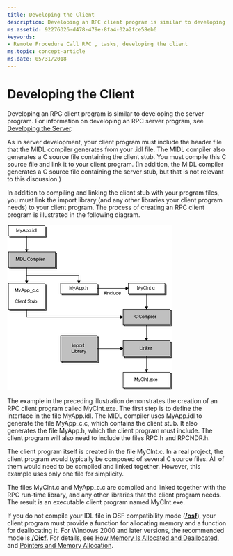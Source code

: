 ```yaml
---
title: Developing the Client
description: Developing an RPC client program is similar to developing the server program. For information on developing an RPC server program, see Developing the Server.
ms.assetid: 92276326-d478-479e-8fa4-02a2fce58eb6
keywords:
- Remote Procedure Call RPC , tasks, developing the client
ms.topic: concept-article
ms.date: 05/31/2018
---
```


# Developing the Client

Developing an RPC client program is similar to developing the server program. For information on developing an RPC server program, see [Developing the Server](developing-the-server.md).

As in server development, your client program must include the header file that the MIDL compiler generates from your .idl file. The MIDL compiler also generates a C source file containing the client stub. You must compile this C source file and link it to your client program. (In addition, the MIDL compiler generates a C source file containing the server stub, but that is not relevant to this discussion.)

In addition to compiling and linking the client stub with your program files, you must link the import library (and any other libraries your client program needs) to your client program. The process of creating an RPC client program is illustrated in the following diagram.

![process of creating a client program for a distributed application](images/clntdev.png)

The example in the preceding illustration demonstrates the creation of an RPC client program called MyClnt.exe. The first step is to define the interface in the file MyApp.idl. The MIDL compiler uses MyApp.idl to generate the file MyApp\_c.c, which contains the client stub. It also generates the file MyApp.h, which the client program must include. The client program will also need to include the files RPC.h and RPCNDR.h.

The client program itself is created in the file MyClnt.c. In a real project, the client program would typically be composed of several C source files. All of them would need to be compiled and linked together. However, this example uses only one file for simplicity.

The files MyClnt.c and MyApp\_c.c are compiled and linked together with the RPC run-time library, and any other libraries that the client program needs. The result is an executable client program named MyClnt.exe.

If you do not compile your IDL file in OSF compatibility mode ([**/osf**](/windows/desktop/Midl/-osf)), your client program must provide a function for allocating memory and a function for deallocating it. For Windows 2000 and later versions, the recommended mode is [**/Oicf**](/windows/desktop/Midl/-oi). For details, see [How Memory Is Allocated and Deallocated](how-memory-is-allocated-and-deallocated.md), and [Pointers and Memory Allocation](pointers-and-memory-allocation.md).

 

 
